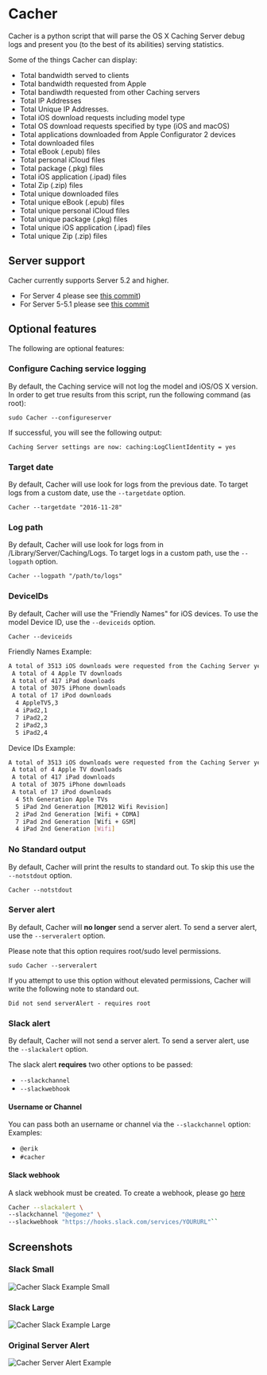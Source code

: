 # Cacher
Cacher is a python script that will parse the OS X Caching Server debug logs and present you (to the best of its abilities) serving statistics.

Some of the things Cacher can display:
- Total bandwidth served to clients
- Total bandwidth requested from Apple
- Total bandiwdth requested from other Caching servers
- Total IP Addresses
- Total Unique IP Addresses.
- Total iOS download requests including model type
- Total OS download requests specified by type (iOS and macOS)
- Total applications downloaded from Apple Configurator 2 devices
- Total downloaded files
- Total eBook (.epub) files
- Total personal iCloud files
- Total package (.pkg) files
- Total iOS application (.ipad) files
- Total Zip (.zip) files
- Total unique downloaded files
- Total unique eBook (.epub) files
- Total unique personal iCloud files
- Total unique package (.pkg) files
- Total unique iOS application (.ipad) files
- Total unique Zip (.zip) files

## Server support
Cacher currently supports Server 5.2 and higher.

- For Server 4 please see [this commit](https://github.com/erikng/Cacher/commit/17903d2dd29886c0dfc16054ae39b89f25581f79))
- For Server 5-5.1 please see [this commit](https://github.com/erikng/Cacher/commit/57ea9c3c80c17bb29d4deb89cb07a2ae841613d9)

## Optional features
The following are optional features:

### Configure Caching service logging
By default, the Caching service will not log the model and iOS/OS X version. In order to get true results from this script, run the following command (as root):

`sudo Cacher --configureserver`

If successful, you will see the following output:

`Caching Server settings are now: caching:LogClientIdentity = yes`

### Target date
By default, Cacher will use look for logs from the previous date. To target logs from a custom date, use the `--targetdate` option.

`Cacher --targetdate "2016-11-28"`

### Log path
By default, Cacher will use look for logs from in /Library/Server/Caching/Logs. To target logs in a custom path, use the `--logpath` option.

`Cacher --logpath "/path/to/logs"`

### DeviceIDs
By default, Cacher will use the "Friendly Names" for iOS devices. To use the model Device ID, use the `--deviceids` option.

`Cacher --deviceids`

Friendly Names Example:
``` bash
A total of 3513 iOS downloads were requested from the Caching Server yesterday consisting of:
 A total of 4 Apple TV downloads
 A total of 417 iPad downloads
 A total of 3075 iPhone downloads
 A total of 17 iPod downloads
  4 AppleTV5,3
  4 iPad2,1
  7 iPad2,2
  2 iPad2,3
  5 iPad2,4
```

Device IDs Example:
``` bash
A total of 3513 iOS downloads were requested from the Caching Server yesterday consisting of:
 A total of 4 Apple TV downloads
 A total of 417 iPad downloads
 A total of 3075 iPhone downloads
 A total of 17 iPod downloads
  4 5th Generation Apple TVs
  5 iPad 2nd Generation [M2012 Wifi Revision]
  2 iPad 2nd Generation [Wifi + CDMA]
  7 iPad 2nd Generation [Wifi + GSM]
  4 iPad 2nd Generation [Wifi]
```

### No Standard output
By default, Cacher will print the results to standard out. To skip this use the `--notstdout` option.

`Cacher --notstdout`

### Server alert
By default, Cacher will __no longer__ send a server alert. To send a server alert, use the `--serveralert` option.

Please note that this option requires root/sudo level permissions.

`sudo Cacher --serveralert`

If you attempt to use this option without elevated permissions, Cacher will write the following note to standard out.

`Did not send serverAlert - requires root`

### Slack alert
By default, Cacher will not send a server alert. To send a server alert, use the `--slackalert` option.

The slack alert __requires__ two other options to be passed:
- `--slackchannel`
- `--slackwebhook`

#### Username or Channel
You can pass both an username or channel via the `--slackchannel` option:
Examples:
- `@erik`
- `#cacher`

#### Slack webhook
A slack webhook must be created. To create a webhook, please go [here](https://my.slack.com/services/new/incoming-webhook/)

``` bash
Cacher --slackalert \
--slackchannel "@egomez" \
--slackwebhook "https://hooks.slack.com/services/YOURURL"``
```

## Screenshots

### Slack Small
![Cacher Slack Example Small](/images/CacherSlack_Small.png?raw=true)

### Slack Large
![Cacher Slack Example Large](/images/CacherSlack_Small.png?raw=true)

### Original Server Alert
![Cacher Server Alert Example](/images/CacherServerAlert.png?raw=true)
